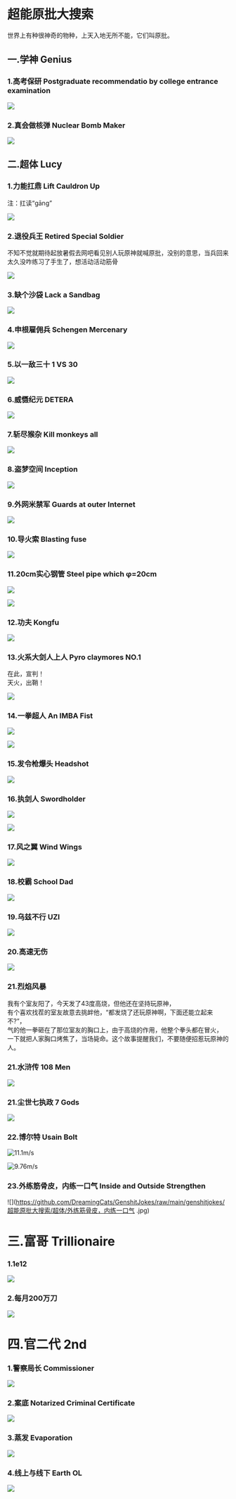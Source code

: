 # 超能原批大搜索

世界上有种很神奇的物种，上天入地无所不能，它们叫原批。

## 一.学神   Genius

### 1.高考保研   Postgraduate recommendatio by college entrance examination

![](https://github.com/DreamingCats/GenshitJokes/raw/main/genshitjokes/超能原批大搜索/学神/高考保研.jpg)

### 2.真会做核弹   Nuclear Bomb Maker

![](https://github.com/DreamingCats/GenshitJokes/raw/main/genshitjokes/超能原批大搜索/学神/真会做核弹.jpg)

## 二.超体   Lucy

### 1.力能扛鼎   Lift Cauldron Up

注：扛读“gāng”

![](https://github.com/DreamingCats/GenshitJokes/raw/main/genshitjokes/超能原批大搜索/超体/力能扛鼎.jpg)

### 2.退役兵王   Retired Special Soldier

不知不觉就期待起放暑假去网吧看见别人玩原神就喊原批，没别的意思，当兵回来太久没咋练习了手生了，想活动活动筋骨

![](https://github.com/DreamingCats/GenshitJokes/raw/main/genshitjokes/超能原批大搜索/超体/退役兵王.jpg)

### 3.缺个沙袋 Lack a Sandbag

![](https://github.com/DreamingCats/GenshitJokes/raw/main/genshitjokes/超能原批大搜索/超体/缺个沙袋.jpg)

### 4.申根雇佣兵 Schengen Mercenary

![](https://github.com/DreamingCats/GenshitJokes/raw/main/genshitjokes/超能原批大搜索/超体/申根雇佣兵.jpg)

### 5.以一敌三十 1 VS 30

![](https://github.com/DreamingCats/GenshitJokes/raw/main/genshitjokes/超能原批大搜索/超体/以一敌三十.jpg)

### 6.威慑纪元  DETERA

![](https://github.com/DreamingCats/GenshitJokes/raw/main/genshitjokes/超能原批大搜索/超体/威慑纪元.jpg)

### 7.斩尽猴杂  Kill monkeys all

![](https://github.com/DreamingCats/GenshitJokes/raw/main/genshitjokes/超能原批大搜索/超体/斩尽猴杂.jpg)

### 8.盗梦空间  Inception

![](https://github.com/DreamingCats/GenshitJokes/raw/main/genshitjokes/超能原批大搜索/超体/盗梦空间.jpg)

### 9.外网米禁军  Guards at outer Internet

![](https://github.com/DreamingCats/GenshitJokes/raw/main/genshitjokes/超能原批大搜索/超体/外网米禁军.jpg)

### 10.导火索   Blasting fuse

![](https://github.com/DreamingCats/GenshitJokes/raw/main/images/超能原批大搜索/超体/导火索.jpg)

### 11.20cm实心钢管   Steel pipe which φ=20cm

![](https://github.com/DreamingCats/GenshitJokes/raw/main/genshitjokes/超能原批大搜索/超体/20cm实心钢管1.jpg)

![](https://github.com/DreamingCats/GenshitJokes/raw/main/genshitjokes/超能原批大搜索/超体/20cm实心钢管2.jpg)

### 12.功夫   Kongfu

![](https://github.com/DreamingCats/GenshitJokes/raw/main/genshitjokes/超能原批大搜索/超体/功夫.jpg)

### 13.火系大剑人上人  Pyro claymores NO.1

在此，宣判！  
天火，出鞘！  

![](https://github.com/DreamingCats/GenshitJokes/raw/main/genshitjokes/超能原批大搜索/超体/火系大剑人上人.jpg)

### 14.一拳超人    An IMBA Fist

![](https://github.com/DreamingCats/GenshitJokes/raw/main/genshitjokes/超能原批大搜索/超体/一拳超人.jpg)

![](https://github.com/DreamingCats/GenshitJokes/raw/main/genshitjokes/超能原批大搜索/超体/无想的一拳.jpg)

### 15.发令枪爆头 Headshot

![](https://github.com/DreamingCats/GenshitJokes/raw/main/genshitjokes/超能原批大搜索/超体/发令枪爆头.jpg)

### 16.执剑人   Swordholder

![](https://github.com/DreamingCats/GenshitJokes/raw/main/genshitjokes/超能原批大搜索/超体/执剑人1.jpg)

![](https://github.com/DreamingCats/GenshitJokes/raw/main/genshitjokes/超能原批大搜索/超体/执剑人2.jpg)

### 17.风之翼   Wind Wings

![](https://github.com/DreamingCats/GenshitJokes/raw/main/genshitjokes/超能原批大搜索/超体/风之翼.jpg)

### 18.校霸   School Dad

![](https://github.com/DreamingCats/GenshitJokes/raw/main/genshitjokes/超能原批大搜索/超体/校霸.jpg)

### 19.乌兹不行   UZI

![](https://github.com/DreamingCats/GenshitJokes/raw/main/genshitjokes/超能原批大搜索/超体/乌兹不行.jpg)

### 20.高速无伤

![](https://github.com/DreamingCats/GenshitJokes/raw/main/genshitjokes/超能原批大搜索/超体/高速无伤.jpg)

### 21.烈焰风暴

我有个室友阳了，今天发了43度高烧，但他还在坚持玩原神，  
有个喜欢找茬的室友故意去挑衅他，“都发烧了还玩原神啊，下面还能立起来不?”，  
气的他一拳砸在了那位室友的胸口上，由于高烧的作用，他整个拳头都在冒火，  
一下就把人家胸口烤焦了，当场毙命。这个故事提醒我们，不要随便招惹玩原神的人。  

### 21.水浒传   108 Men

![](https://github.com/DreamingCats/GenshitJokes/raw/main/genshitjokes/超能原批大搜索/超体/水浒传.jpg)

### 21.尘世七执政   7 Gods

![](https://github.com/DreamingCats/GenshitJokes/raw/main/genshitjokes/超能原批大搜索/超体/尘世七执政.jpg)

### 22.博尔特    Usain Bolt

![11.1m/s](https://github.com/DreamingCats/GenshitJokes/raw/main/genshitjokes/超能原批大搜索/超体/百米九秒.jpg)

![9.76m/s](https://github.com/DreamingCats/GenshitJokes/raw/main/genshitjokes/超能原批大搜索/超体/400米41秒.jpg)

### 23.外练筋骨皮，内练一口气   Inside and Outside Strengthen

![](https://github.com/DreamingCats/GenshitJokes/raw/main/genshitjokes/超能原批大搜索/超体/外练筋骨皮，内练一口气   .jpg)


# 三.富哥   Trillionaire

### 1.1e12

![](https://github.com/DreamingCats/GenshitJokes/raw/main/genshitjokes/超能原批大搜索/富哥/1e12.jpg)

### 2.每月200万刀

![](https://github.com/DreamingCats/GenshitJokes/raw/main/genshitjokes/超能原批大搜索/富哥/每月200万刀.jpg)

# 四.官二代   2nd

### 1.警察局长   Commissioner

![](https://github.com/DreamingCats/GenshitJokes/raw/main/genshitjokes/超能原批大搜索/官二代/警察局长.jpg)

### 2.案底   Notarized Criminal Certificate

![](https://github.com/DreamingCats/GenshitJokes/raw/main/genshitjokes/超能原批大搜索/官二代/案底.jpg)

### 3.蒸发   Evaporation

![](https://github.com/DreamingCats/GenshitJokes/raw/main/genshitjokes/超能原批大搜索/官二代/蒸发.jpg)

### 4.线上与线下   Earth OL

![](https://github.com/DreamingCats/GenshitJokes/raw/main/genshitjokes/超能原批大搜索/官二代/线上与线下.jpg)